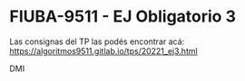 # FIUBA-9511 - EJ Obligatorio 3
Las consignas del TP las podés encontrar acá: https://algoritmos9511.gitlab.io/tps/20221_ej3.html

DMI
